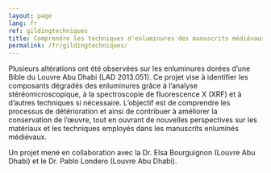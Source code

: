 ```yaml
---
layout: page
lang: fr
ref: gildingtechniques
title: Comprendre les techniques d'enluminures des manuscrits médiévaux
permalink: /fr/gildingtechniques/
---
```


Plusieurs altérations ont été observées sur les enluminures dorées d’une Bible du Louvre Abu Dhabi (LAD 2013.051). Ce projet vise à identifier les composants dégradés des enluminures grâce à l’analyse stéréomicroscopique, à la spectroscopie de fluorescence X (XRF) et à d’autres techniques si nécessaire. L’objectif est de comprendre les processus de détérioration et ainsi de contribuer à améliorer la conservation de l’œuvre, tout en ouvrant de nouvelles perspectives sur les matériaux et les techniques employés dans les manuscrits enluminés médiévaux.  

Un projet mené en collaboration avec la Dr. Elsa Bourguignon (Louvre Abu Dhabi) et le Dr. Pablo Londero (Louvre Abu Dhabi).  